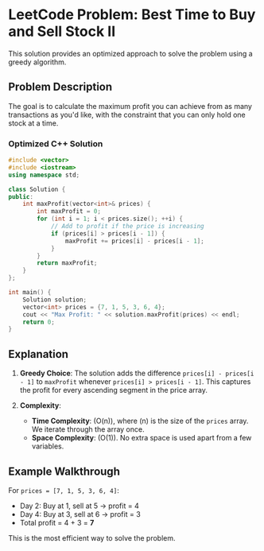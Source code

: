 
# LeetCode Problem: Best Time to Buy and Sell Stock II

This solution provides an optimized approach to solve the problem using a greedy algorithm.

## Problem Description
The goal is to calculate the maximum profit you can achieve from as many transactions as you'd like, with the constraint that you can only hold one stock at a time.

### Optimized C++ Solution

```cpp
#include <vector>
#include <iostream>
using namespace std;

class Solution {
public:
    int maxProfit(vector<int>& prices) {
        int maxProfit = 0;
        for (int i = 1; i < prices.size(); ++i) {
            // Add to profit if the price is increasing
            if (prices[i] > prices[i - 1]) {
                maxProfit += prices[i] - prices[i - 1];
            }
        }
        return maxProfit;
    }
};

int main() {
    Solution solution;
    vector<int> prices = {7, 1, 5, 3, 6, 4};
    cout << "Max Profit: " << solution.maxProfit(prices) << endl;
    return 0;
}
```

## Explanation

1. **Greedy Choice**: 
   The solution adds the difference `prices[i] - prices[i - 1]` to `maxProfit` whenever `prices[i] > prices[i - 1]`. This captures the profit for every ascending segment in the price array.

2. **Complexity**:
   - **Time Complexity**: \(O(n)\), where \(n\) is the size of the `prices` array. We iterate through the array once.
   - **Space Complexity**: \(O(1)\). No extra space is used apart from a few variables.

## Example Walkthrough

For `prices = [7, 1, 5, 3, 6, 4]`:
- Day 2: Buy at 1, sell at 5 → profit = 4
- Day 4: Buy at 3, sell at 6 → profit = 3
- Total profit = 4 + 3 = **7**

This is the most efficient way to solve the problem.
